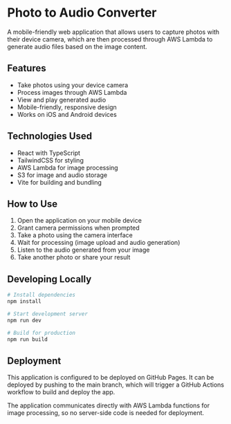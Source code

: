 # Photo to Audio Converter

A mobile-friendly web application that allows users to capture photos with their device camera, which are then processed through AWS Lambda to generate audio files based on the image content.

## Features

- Take photos using your device camera
- Process images through AWS Lambda
- View and play generated audio
- Mobile-friendly, responsive design
- Works on iOS and Android devices

## Technologies Used

- React with TypeScript
- TailwindCSS for styling
- AWS Lambda for image processing
- S3 for image and audio storage
- Vite for building and bundling

## How to Use

1. Open the application on your mobile device
2. Grant camera permissions when prompted
3. Take a photo using the camera interface
4. Wait for processing (image upload and audio generation)
5. Listen to the audio generated from your image
6. Take another photo or share your result

## Developing Locally

```bash
# Install dependencies
npm install

# Start development server
npm run dev

# Build for production
npm run build
```

## Deployment

This application is configured to be deployed on GitHub Pages. It can be deployed by pushing to the main branch, which will trigger a GitHub Actions workflow to build and deploy the app.

The application communicates directly with AWS Lambda functions for image processing, so no server-side code is needed for deployment.